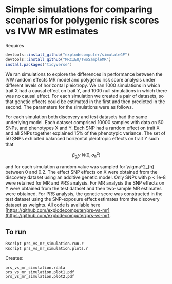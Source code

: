 # Simple simulations for comparing scenarios for polygenic risk scores vs IVW MR estimates

Requires

```r
devtools::install_github("explodecomputer/simulateGP")
devtools::install_github("MRCIEU/TwoSampleMR")
install.packages("tidyverse")
```


We ran simulations to explore the differences in performance between the IVW random effects MR model and polygenic risk score analysis under different levels of horizontal pleiotropy. We ran 1000 simulations in which trait X had a causal effect on trait Y, and 1000 null simulations in which there was no causal effect. For each simulation we created a pair of datasets, so that genetic effects could be estimated in the first and then predicted in the second. The parameters for the simulations were as follows.

For each simulation both discovery and test datasets had the same underlying model. Each dataset comprised 10000 samples with data on 50 SNPs, and phenotypes X and Y. Each SNP had a random effect on trait X and all SNPs together explained 15% of the phenotypic variance. The set of 50 SNPs exhibited balanced horizontal pleiotropic effects on trait Y such that

$$
\beta_g_{j}y ~ N(0, \sigma^2_{h})
$$

and for each simulation a random value was sampled for \sigma^2_{h} between 0 and 0.2. The effect SNP effects on X were obtained from the discovery dataset using an additive genetic model. Only SNPs with p < 1e-8 were retained for MR and PRS analysis. For MR analysis the SNP effects on Y were obtained from the test dataset and then two-sample MR estimates were obtained. For PRS analysis, the genetic score was constructed in the test dataset using the SNP-exposure effect estimates from the discovery dataset as weights. All code is available here [https://github.com/explodecomputer/prs-vs-mr](https://github.com/explodecomputer/prs-vs-mr).


## To run

```r
Rscript prs_vs_mr_simulation.run.r
Rscript prs_vs_mr_simulation.plots.r
```

Creates:

```
prs_vs_mr_simulation.rdata
prs_vs_mr_simulation.plot1.pdf
prs_vs_mr_simulation.plot2.pdf
```

